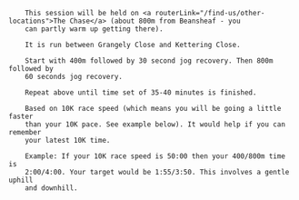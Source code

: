 

        This session will be held on <a routerLink="/find-us/other-locations">The Chase</a> (about 800m from Beansheaf - you
        can partly warm up getting there).
   
        It is run between Grangely Close and Kettering Close.
     
        Start with 400m followed by 30 second jog recovery. Then 800m followed by
        60 seconds jog recovery.
     
        Repeat above until time set of 35-40 minutes is finished.
    
        Based on 10K race speed (which means you will be going a little faster
        than your 10K pace. See example below). It would help if you can remember
        your latest 10K time.
   
        Example: If your 10K race speed is 50:00 then your 400/800m time is
        2:00/4:00. Your target would be 1:55/3:50. This involves a gentle uphill
        and downhill.
    